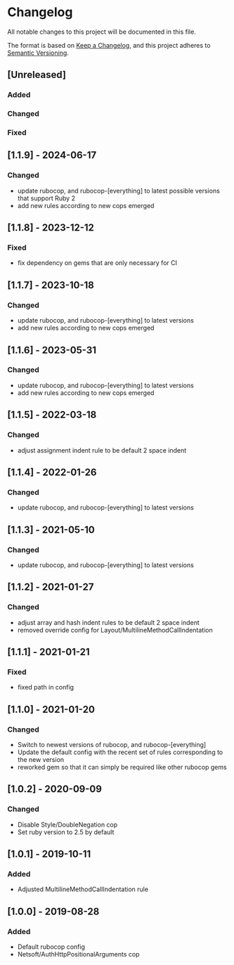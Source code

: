 # Changelog

All notable changes to this project will be documented in this file.

The format is based on [Keep a Changelog](https://keepachangelog.com/en/1.0.0/),
and this project adheres to [Semantic Versioning](https://semver.org/spec/v2.0.0.html).

## [Unreleased]
### Added
### Changed
### Fixed

## [1.1.9] - 2024-06-17
### Changed
- update rubocop, and rubocop-[everything] to latest possible versions that support Ruby 2
- add new rules according to new cops emerged

## [1.1.8] - 2023-12-12
### Fixed
- fix dependency on gems that are only necessary for CI

## [1.1.7] - 2023-10-18
### Changed
- update rubocop, and rubocop-[everything] to latest versions
- add new rules according to new cops emerged


## [1.1.6] - 2023-05-31
### Changed
- update rubocop, and rubocop-[everything] to latest versions
- add new rules according to new cops emerged

## [1.1.5] - 2022-03-18
### Changed
- adjust assignment indent rule to be default 2 space indent

## [1.1.4] - 2022-01-26
### Changed
- update rubocop, and rubocop-[everything] to latest versions

## [1.1.3] - 2021-05-10
### Changed
- update rubocop, and rubocop-[everything] to latest versions

## [1.1.2] - 2021-01-27
### Changed
- adjust array and hash indent rules to be default 2 space indent
- removed override config for Layout/MultilineMethodCallIndentation

## [1.1.1] - 2021-01-21
### Fixed
- fixed path in config

## [1.1.0] - 2021-01-20
### Changed
- Switch to newest versions of rubocop, and rubocop-[everything]
- Update the default config with the recent set of rules corresponding to the new version
- reworked gem so that it can simply be required like other rubocop gems

## [1.0.2] - 2020-09-09
### Changed
- Disable Style/DoubleNegation cop
- Set ruby version to 2.5 by default

## [1.0.1] - 2019-10-11
### Added
- Adjusted MultilineMethodCallIndentation rule

## [1.0.0] - 2019-08-28
### Added
- Default rubocop config
- Netsoft/AuthHttpPositionalArguments cop
